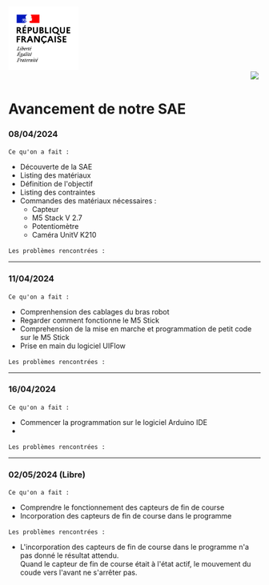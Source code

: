 <img src="Images/Republique_Francaise.jpg" width="140">&nbsp;&nbsp;&nbsp;&nbsp;&nbsp;&nbsp;&nbsp;&nbsp;&nbsp;&nbsp;&nbsp;&nbsp;&nbsp;&nbsp;&nbsp;&nbsp;&nbsp;&nbsp;&nbsp;&nbsp;&nbsp;&nbsp;&nbsp;&nbsp;&nbsp;&nbsp;&nbsp;&nbsp;&nbsp;&nbsp;&nbsp;&nbsp;&nbsp;&nbsp;&nbsp;&nbsp;&nbsp;&nbsp;&nbsp;&nbsp;&nbsp;&nbsp;&nbsp;&nbsp;&nbsp;&nbsp;&nbsp;&nbsp;&nbsp;&nbsp;&nbsp;&nbsp;&nbsp;&nbsp;&nbsp;&nbsp;&nbsp;&nbsp;&nbsp;&nbsp;&nbsp;&nbsp;&nbsp;&nbsp;&nbsp;&nbsp;&nbsp;&nbsp;&nbsp;&nbsp;&nbsp;&nbsp;&nbsp;&nbsp;&nbsp;&nbsp;&nbsp;&nbsp;&nbsp;&nbsp;&nbsp;&nbsp;&nbsp;&nbsp;&nbsp;&nbsp;&nbsp;&nbsp;&nbsp;&nbsp;&nbsp;&nbsp;&nbsp;&nbsp;&nbsp;&nbsp;&nbsp;&nbsp;&nbsp;&nbsp;&nbsp;&nbsp;&nbsp;&nbsp;&nbsp;&nbsp;&nbsp;&nbsp;&nbsp;&nbsp;&nbsp;&nbsp;&nbsp;&nbsp;&nbsp;&nbsp;&nbsp;&nbsp;&nbsp;&nbsp;&nbsp;&nbsp;&nbsp;<img src="Images/Logo_Université_de_Haute-Alsace_-_UHA.png" width="330">


# Avancement de notre SAE

### 08/04/2024
`Ce qu'on a fait :`
- Découverte de la SAE
- Listing des matériaux
- Définition de l'objectif
- Listing des contraintes
- Commandes des matériaux nécessaires :
  - Capteur
  - M5 Stack V 2.7
  - Potentiomètre
  - Caméra UnitV K210

`Les problèmes rencontrées :`


***

### 11/04/2024
`Ce qu'on a fait :`
- Comprenhension des cablages du bras robot
- Regarder comment fonctionne le M5 Stick
- Comprehension de la mise en marche et programmation de petit code sur le M5 Stick
- Prise en main du logiciel UIFlow

`Les problèmes rencontrées :`


***

### 16/04/2024
`Ce qu'on a fait :`
- Commencer la programmation sur le logiciel Arduino IDE
- 

`Les problèmes rencontrées :`


***

### 02/05/2024 (Libre)
`Ce qu'on a fait :`
- Comprendre le fonctionnement des capteurs de fin de course
- Incorporation des capteurs de fin de course dans le programme

`Les problèmes rencontrées :`
- L'incorporation des capteurs de fin de course dans le programme n'a pas donné le résultat attendu. <br>
Quand le capteur de fin de course était à l'état actif, le mouvement du coude vers l'avant ne s'arrêter pas.





